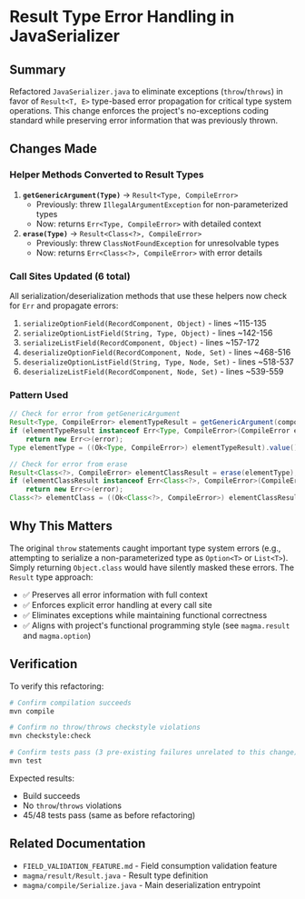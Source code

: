 # Result Type Error Handling in JavaSerializer

## Summary

Refactored `JavaSerializer.java` to eliminate exceptions (`throw`/`throws`) in favor of `Result<T, E>` type-based error propagation for critical type system operations. This change enforces the project's no-exceptions coding standard while preserving error information that was previously thrown.

## Changes Made

### Helper Methods Converted to Result Types

1. **`getGenericArgument(Type)`** → `Result<Type, CompileError>`
   - Previously: threw `IllegalArgumentException` for non-parameterized types
   - Now: returns `Err<Type, CompileError>` with detailed context
2. **`erase(Type)`** → `Result<Class<?>, CompileError>`
   - Previously: threw `ClassNotFoundException` for unresolvable types
   - Now: returns `Err<Class<?>, CompileError>` with error details

### Call Sites Updated (6 total)

All serialization/deserialization methods that use these helpers now check for `Err` and propagate errors:

1. `serializeOptionField(RecordComponent, Object)` - lines ~115-135
2. `serializeOptionListField(String, Type, Object)` - lines ~142-156
3. `serializeListField(RecordComponent, Object)` - lines ~157-172
4. `deserializeOptionField(RecordComponent, Node, Set)` - lines ~468-516
5. `deserializeOptionListField(String, Type, Node, Set)` - lines ~518-537
6. `deserializeListField(RecordComponent, Node, Set)` - lines ~539-559

### Pattern Used

```java
// Check for error from getGenericArgument
Result<Type, CompileError> elementTypeResult = getGenericArgument(component.getGenericType());
if (elementTypeResult instanceof Err<Type, CompileError>(CompileError error))
    return new Err<>(error);
Type elementType = ((Ok<Type, CompileError>) elementTypeResult).value();

// Check for error from erase
Result<Class<?>, CompileError> elementClassResult = erase(elementType);
if (elementClassResult instanceof Err<Class<?>, CompileError>(CompileError error))
    return new Err<>(error);
Class<?> elementClass = ((Ok<Class<?>, CompileError>) elementClassResult).value();
```

## Why This Matters

The original `throw` statements caught important type system errors (e.g., attempting to serialize a non-parameterized type as `Option<T>` or `List<T>`). Simply returning `Object.class` would have silently masked these errors. The `Result` type approach:

- ✅ Preserves all error information with full context
- ✅ Enforces explicit error handling at every call site
- ✅ Eliminates exceptions while maintaining functional correctness
- ✅ Aligns with project's functional programming style (see `magma.result` and `magma.option`)

## Verification

To verify this refactoring:

```bash
# Confirm compilation succeeds
mvn compile

# Confirm no throw/throws checkstyle violations
mvn checkstyle:check

# Confirm tests pass (3 pre-existing failures unrelated to this change)
mvn test
```

Expected results:

- Build succeeds
- No `throw`/`throws` violations
- 45/48 tests pass (same as before refactoring)

## Related Documentation

- `FIELD_VALIDATION_FEATURE.md` - Field consumption validation feature
- `magma/result/Result.java` - Result type definition
- `magma/compile/Serialize.java` - Main deserialization entrypoint
